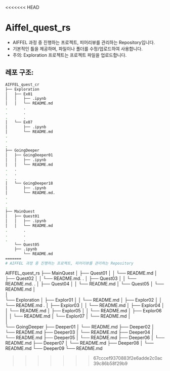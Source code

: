 <<<<<<< HEAD
# Aiffel_quest_rs


- AIFFEL 과정 중 진행하는 프로젝트, 피어리뷰를 관리하는 Repository입니다.
- 기본적인 틀을 제공하며, 파일이나 폴더를 수정/업로드하여 사용합니다.
- 주의: Exploration 프로젝트는 프로젝트 파일을 업로드합니다.

## 레포 구조:

```bash
AIFFEL_quest_cr
├── Exploration
│   ├── Ex01
│   │   ├── .ipynb
│   │   └── README.md
.       .
.       .
.       .
│   └── Ex07
│       ├── .ipynb
│       └── README.md
.
.
.
├── GoingDeeper
│   ├── GoingDeeper01
│   │	├── .ipynb
│   │	└── README.md
.	.
.	.
.	.
│   └── GoingDeeper18
│       ├── .ipynb
│       └── README.md.
.
.
. 
├── MainQuest
│   ├── Quest01
│   │   ├── .ipynb
│   │   └── README.md
.       .
.       .
.       .
    └── Quest05
	├── .ipynb
       	└── README.md
=======
# AIFFEL 과정 중 진행하는 프로젝트, 피어리뷰를 관리하는 Repository

```

AIFFEL_quest_rs
├── MainQuest
│   ├── Quest01
│   │   └── README.md
│   ├── Quest02
│   │   └── README.md.		.
│   ├── Quest03
│   │   └── README.md.		.
│   ├── Quest04
│   │   └── README.md
│   └── Quest05
│       └── README.md
│  
│  
└── Exploration
│   ├── Explor01
│   │   └── README.md
│   ├── Explor02
│   │   └── README.md  .
│   ├── Explor03
│   │   └── README.md
│   ├── Explor04
│   │   └── README.md
│   ├── Explor05
│   │   └── README.md
│   ├── Explor06
│   │   └── README.md
│   └── Explor07
│       └── README.md
│  
│  
└── GoingDeeper
    ├── Deeper01
    │   └── README.md
    ├── Deeper02
    │   └── README.md
    ├── Deeper03
    │   └── README.md
    ├── Deeper04
    │   └── README.md
    ├── Deeper05
    │   └── README.md
    ├── Deeper06
    │   └── README.md
    ├── Deeper07
    │   └── README.md
    ├── Deeper08
    │   └── README.md
    └── Deeper09
        └── README.md

>>>>>>> 67cccef9370883f2e6adde2c0ac39c86b58f29b9
```
